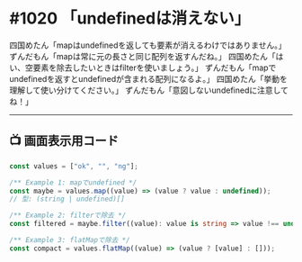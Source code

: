 # #1020 「undefinedは消えない」

四国めたん「mapはundefinedを返しても要素が消えるわけではありません。」
ずんだもん「mapは常に元の長さと同じ配列を返すんだね。」
四国めたん「はい、空要素を除去したいときはfilterを使いましょう。」
ずんだもん「mapでundefinedを返すとundefinedが含まれる配列になるよ。」
四国めたん「挙動を理解して使い分けてください。」
ずんだもん「意図しないundefinedに注意してね！」

---

## 📺 画面表示用コード

```typescript
const values = ["ok", "", "ng"];

/** Example 1: mapでundefined */
const maybe = values.map((value) => (value ? value : undefined));
// 型: (string | undefined)[]

/** Example 2: filterで除去 */
const filtered = maybe.filter((value): value is string => value !== undefined);

/** Example 3: flatMapで除去 */
const compact = values.flatMap((value) => (value ? [value] : []));
```
